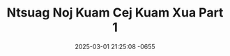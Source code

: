 ---
layout: movie-video-data
date: 2025-03-01 21:25:08 -0655
categories: movie

# Site Attributes
title: "Ntsuag Noj Kuam Cej Kuam Xua Part 1"
permalink: "/movie/Ntsuag_Noj_Kuam_Cej_Kuam_Xua_Part_1"

# Movie Attributes
synopsis: "Niam thiab txiv tuag tas tseg ntsuag thiab tus muam nrog niam tij thiab tij laug nyob. Tshuav tus muam ua qhov chaw dai siav xwb los tus muam tseem khiav mus yuav txiv tseg ntsuag rau niam tij yuam ua qhev. Niam tij siab phem tseem muab ntsuag xa mus nrauj zoo zov teb pag tim ntug zoov. Ntsuag thiaj ua lub neej ntxuag kua muag noj mov kam cej kuam xua xyaw quav qaib dub."
producer: "Muas Lis, Ntxawg Vwj"
director: "Ntxawg Vwj, Daus Yaj"
writer: "Daus Yaj"
video_link: "https://youtu.be/Atk3PW07EpE?si=M0-FaPK9juml_qdx"
genre: "Folklore Romance"
year: "2003"
release_type: "VHS"
storage: "Private"
thumbnail: "/assets/images/movie_thumbnails/Ntsuag Noj Kaum Cej Kaum Xua Part 1.jpeg"
publishing_company: "Asian Video Entertainment, Golden Path Entertainment"

# Sequels + Parts
base_movie: "Ntsuag Noj Kuam Cej Kuam Xua Part 1"
total_parts: 4
sequel: "Ntsuag Noj Kuam Cej Kuam Xua Part 2"

# Movie Cast
cast:
- name: "Ntxhoo Lauj"
- name: "Ntsaim Pob Zeb Lis"
- name: "Cua Yaj (Pog Nplaum)"
- name: "Tswj Hwm Hawj"
- name: "Daus Yaj"
- name: "Naim Txais Hawj"
- name: "Nuj Ntsaim Thoj"
- name: "Thaj Xyooj"
- name: "Laim Hawj"
- name: "Leem Hawj"
---